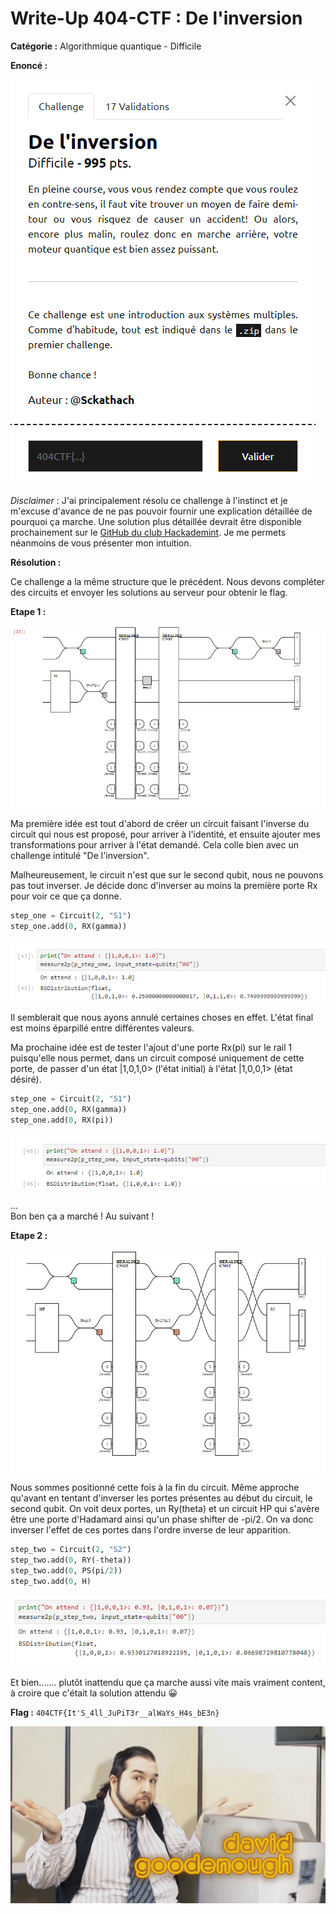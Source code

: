 # Write-Up 404-CTF : De l'inversion

__Catégorie :__ Algorithmique quantique - Difficile

**Enoncé :**

![Enoncé](images/enonce.png)

_Disclaimer_ : J'ai principalement résolu ce challenge à l'instinct et je m'excuse d'avance de ne pas pouvoir fournir une explication détaillée de pourquoi ça marche. Une solution plus détaillée devrait être disponible prochainement sur le [GitHub du club Hackademint](https://github.com/HackademINT/404CTF-2024). Je me permets néanmoins de vous présenter mon intuition.

**Résolution :**

Ce challenge a la même structure que le précédent. Nous devons compléter des circuits et envoyer les solutions au serveur pour obtenir le flag.

**Etape 1 :**

![Image1](images/image1.png)

Ma première idée est tout d'abord de créer un circuit faisant l'inverse du circuit qui nous est proposé, pour arriver à l'identité, et ensuite ajouter mes transformations pour arriver à l'état demandé. Cela colle bien avec un challenge intitulé "De l'inversion".

Malheureusement, le circuit n'est que sur le second qubit, nous ne pouvons pas tout inverser. Je décide donc d'inverser au moins la première porte Rx pour voir ce que ça donne.

```python
step_one = Circuit(2, "S1") 
step_one.add(0, RX(gamma))
```

![Image2](images/image2.png)

Il semblerait que nous ayons annulé certaines choses en effet. L'état final est moins éparpillé entre différentes valeurs.

Ma prochaine idée est de tester l'ajout d'une porte Rx(pi) sur le rail 1 puisqu'elle nous permet, dans un circuit composé uniquement de cette porte, de passer d'un état |1,0,1,0> (l'état initial) à l'état |1,0,0,1> (état désiré).

```python
step_one = Circuit(2, "S1") 
step_one.add(0, RX(gamma))
step_one.add(0, RX(pi))
```
![Image3](images/image3.png)

...  
Bon ben ça a marché ! Au suivant !

**Etape 2 :**

![Image4](images/image4.png)

Nous sommes positionné cette fois à la fin du circuit. Même approche qu'avant en tentant d'inverser les portes présentes au début du circuit, le second qubit. On voit deux portes, un Ry(theta) et un circuit HP qui s'avère être une porte d'Hadamard ainsi qu'un phase shifter de -pi/2. On va donc inverser l'effet de ces portes dans l'ordre inverse de leur apparition.

```python
step_two = Circuit(2, "S2")
step_two.add(0, RY(-theta))
step_two.add(0, PS(pi/2))
step_two.add(0, H)
```

![Image5](images/image5.png)

Et bien....... plutôt inattendu que ça marche aussi vite mais vraiment content, à croire que c'était la solution attendu 😀

**Flag :** `404CTF{It'S_4ll_JuPiT3r__alWaYs_H4s_bE3n}`

![Image6](images/image6.png)